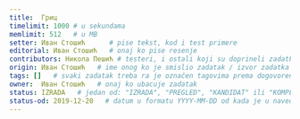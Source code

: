 ```yaml
---
title:  Гриц
timelimit: 1000 # u sekundama
memlimit: 512   # u MB
setter: Иван Стошић      # pise tekst, kod i test primere
editorial: Иван Стошић   # onaj ko pise resenje
contributors: Никола Пешић # testeri, i ostali koji su doprineli zadatku
origin: Иван Стошић   # ime onog ko je smislio zadatak / izvor zadatka
tags: []   # svaki zadatak treba ra je označen tagovima prema dogovorenoj listi tagova
owner:  Иван Стошић   # onaj ko ubacuje zadatak
status: IZRADA   # jedan od: "IZRADA", "PREGLED", "KANDIDAT" ili "KOMPLETAN".
status-od: 2019-12-20   # datum u formatu YYYY-MM-DD od kada je u navedenom statusu
---
```

